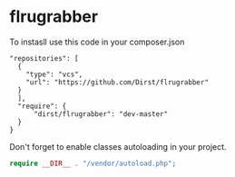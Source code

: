 # flrugrabber

To instasll use this code in your composer.json

```
"repositories": [
  {
    "type": "vcs",
    "url": "https://github.com/Dirst/flrugrabber"
  }
  ],
  "require": {
      "dirst/flrugrabber": "dev-master"
  }
}
```

Don't forget to enable classes autoloading in your project.

```php
require __DIR__ . "/vendor/autoload.php";
```
